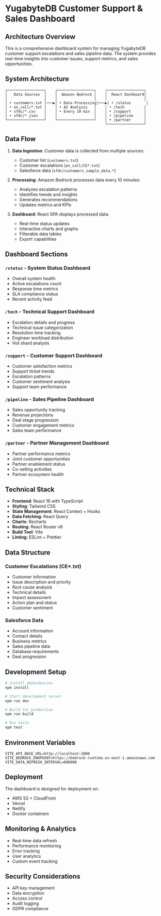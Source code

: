 # YugabyteDB Customer Support & Sales Dashboard

## Architecture Overview

This is a comprehensive dashboard system for managing YugabyteDB customer support escalations and sales pipeline data. The system provides real-time insights into customer issues, support metrics, and sales opportunities.

## System Architecture

```
┌─────────────────┐    ┌─────────────────┐    ┌─────────────────┐
│   Data Sources  │    │  Amazon Bedrock │    │  React Dashboard│
│                 │    │                 │    │                 │
│ • customers.txt │───▶│ • Data Processing│───▶│ • /status       │
│ • on_call/*.txt │    │ • AI Analysis   │    │ • /tech         │
│ • sfdc/*.csv    │    │ • Every 10 min  │    │ • /support      │
│ • sfdc/*.json   │    │                 │    │ • /pipeline     │
└─────────────────┘    └─────────────────┘    │ • /partner      │
                                              └─────────────────┘
```

## Data Flow

1. **Data Ingestion**: Customer data is collected from multiple sources:
   - Customer list (`customers.txt`)
   - Customer escalations (`on_call/CE*.txt`)
   - Salesforce data (`sfdc/customers_sample_data.*`)

2. **Processing**: Amazon Bedrock processes data every 10 minutes:
   - Analyzes escalation patterns
   - Identifies trends and insights
   - Generates recommendations
   - Updates metrics and KPIs

3. **Dashboard**: React SPA displays processed data:
   - Real-time status updates
   - Interactive charts and graphs
   - Filterable data tables
   - Export capabilities

## Dashboard Sections

### `/status` - System Status Dashboard
- Overall system health
- Active escalations count
- Response time metrics
- SLA compliance status
- Recent activity feed

### `/tech` - Technical Support Dashboard
- Escalation details and progress
- Technical issue categorization
- Resolution time tracking
- Engineer workload distribution
- Hot shard analysis

### `/support` - Customer Support Dashboard
- Customer satisfaction metrics
- Support ticket trends
- Escalation patterns
- Customer sentiment analysis
- Support team performance

### `/pipeline` - Sales Pipeline Dashboard
- Sales opportunity tracking
- Revenue projections
- Deal stage progression
- Customer engagement metrics
- Sales team performance

### `/partner` - Partner Management Dashboard
- Partner performance metrics
- Joint customer opportunities
- Partner enablement status
- Co-selling activities
- Partner ecosystem health

## Technical Stack

- **Frontend**: React 18 with TypeScript
- **Styling**: Tailwind CSS
- **State Management**: React Context + Hooks
- **Data Fetching**: React Query
- **Charts**: Recharts
- **Routing**: React Router v6
- **Build Tool**: Vite
- **Linting**: ESLint + Prettier

## Data Structure

### Customer Escalations (CE*.txt)
- Customer information
- Issue description and priority
- Root cause analysis
- Technical details
- Impact assessment
- Action plan and status
- Customer sentiment

### Salesforce Data
- Account information
- Contact details
- Business metrics
- Sales pipeline data
- Database requirements
- Deal progression

## Development Setup

```bash
# Install dependencies
npm install

# Start development server
npm run dev

# Build for production
npm run build

# Run tests
npm test
```

## Environment Variables

```env
VITE_API_BASE_URL=http://localhost:3000
VITE_BEDROCK_ENDPOINT=https://bedrock-runtime.us-east-1.amazonaws.com
VITE_DATA_REFRESH_INTERVAL=600000
```

## Deployment

The dashboard is designed for deployment on:
- AWS S3 + CloudFront
- Vercel
- Netlify
- Docker containers

## Monitoring & Analytics

- Real-time data refresh
- Performance monitoring
- Error tracking
- User analytics
- Custom event tracking

## Security Considerations

- API key management
- Data encryption
- Access control
- Audit logging
- GDPR compliance
